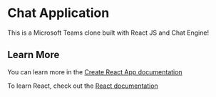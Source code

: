 # Chat Application

This is a Microsoft Teams clone built with React JS and Chat Engine!



## Learn More

You can learn more in the [Create React App documentation](https://create-react-app.dev/docs/getting-started/)

To learn React, check out the [React documentation](https://react.dev/)
